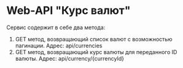 # Web-API "Курс валют"

Сервис содержит в себе два метода:

 1. GET метод, возвращающий список валют с возможностью пагинации. Адрес: api/currencies
 2. GET метод, возвращающий курс валюты для переданного ID валюты. Адрес: api/currency/{currencyId}
